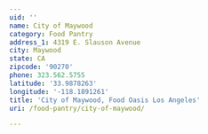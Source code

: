 ```yaml
---
uid: ''
name: City of Maywood
category: Food Pantry
address_1: 4319 E. Slauson Avenue
city: Maywood
state: CA
zipcode: '90270'
phone: 323.562.5755
latitude: '33.9878263'
longitude: '-118.1891261'
title: 'City of Maywood, Food Oasis Los Angeles'
uri: /food-pantry/city-of-maywood/

---
```

